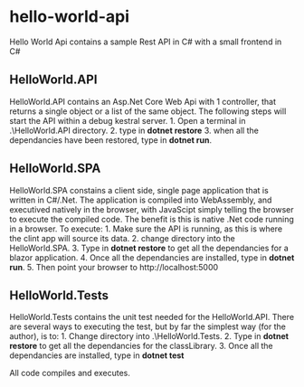 # hello-world-api
Hello World Api contains a sample Rest API in C# with a small frontend in C#

## HelloWorld.API
HelloWorld.API contains an Asp.Net Core Web Api with 1 controller, that returns a single object or a list of the same object. The following steps will start the API within a debug kestral server. 
        1. Open a terminal in .\HelloWorld.API directory.
        2. type in **dotnet restore**
        3. when all the dependancies have been restored, type in **dotnet run**.
    


## HelloWorld.SPA
HelloWorld.SPA constains a client side, single page application that is written in C#/.Net. The application is compiled into WebAssembly, and executived natively in the browser, with JavaScipt simply telling the browser to execute the compiled code.  The benefit is this is native .Net code running in a browser.  To execute:
    1. Make sure the API is running, as this is where the clint app will source its data.
    2. change directory into the HelloWorld.SPA.
    3. Type in **dotnet restore** to get all the dependancies for a blazor application.
    4. Once all the dependancies are installed, type in **dotnet run**. 
    5. Then point your browser to http://localhost:5000


## HelloWorld.Tests
HelloWorld.Tests contains the unit test needed for the HelloWorld.API.  There are several ways to executing the test, but by far the simplest way (for the author), is to:
    1. Change directory into .\HelloWorld.Tests.
    2. Type in **dotnet restore** to get all the dependancies for the classLibrary.
    3. Once all the dependancies are installed, type in **dotnet test**


All code compiles and executes. 


